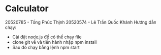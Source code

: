 ﻿# Calculator
20520785 - Tống Phúc Thịnh
20520574 - Lê Trần Quốc Khánh
Hướng dẫn chạy:
- Cài đặt node.js để có thể chạy file
- clone git về và tiến hành nhập 
npm install
- Sau đó chạy bằng lệnh
npm start

